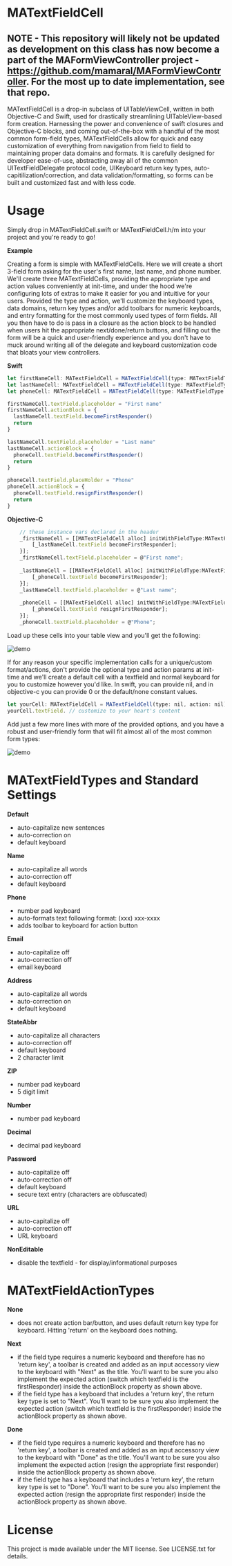 MATextFieldCell
==================

NOTE - This repository will likely not be updated as development on this class has now become a part of the MAFormViewController project - https://github.com/mamaral/MAFormViewController. For the most up to date implementation, see that repo.
----

MATextFieldCell is a drop-in subclass of UITableViewCell, written in both Objective-C and Swift, used for drastically streamlining UITableView-based form creation. Harnessing the power and convenience of swift closures and Objective-C blocks, and coming out-of-the-box with a handful of the most common form-field types, MATextFieldCells allow for quick and easy customization of everything from navigation from field to field to maintaining proper data domains and formats. It is carefully designed for developer ease-of-use, abstracting away all of the common UITextFieldDelegate protocol code, UIKeyboard return key types, auto-capitilization/correction, and data validation/formatting, so forms can be built and customized fast and with less code.


Usage
=====

Simply drop in MATextFieldCell.swift or MATextFieldCell.h/m into your project and you're ready to go!

**Example**

Creating a form is simple with MATextFieldCells. Here we will create a short 3-field form asking for the user's first name, last name, and phone number. We'll create three MATextFieldCells, providing the appropriate type and action values conveniently at init-time, and under the hood we're configuring lots of extras to make it easier for you and intuitive for your users. Provided the type and action, we'll customize the keyboard types, data domains, return key types and/or add toolbars for numeric keyboards, and entry formatting for the most commonly used types of form fields. All you then have to do is pass in a closure as the action block to be handled when users hit the appropriate next/done/return buttons, and filling out the form will be a quick and user-friendly experience and you don't have to muck around writing all of the delegate and keyboard customization code that bloats your view controllers.

**Swift**

```js
let firstNameCell: MATextFieldCell = MATextFieldCell(type: MATextFieldType.Name, action: MATextFieldActionType.Next)
let lastNameCell: MATextFieldCell = MATextFieldCell(type: MATextFieldType.Name, action: MATextFieldActionType.Next)
let phoneCell: MATextFieldCell = MATextFieldCell(type: MATextFieldType.Phone, action: MATextFieldActionType.Done)

firstNameCell.textField.placeholder = "First name"
firstNameCell.actionBlock = {
  lastNameCell.textField.becomeFirstResponder()
  return
}

lastNameCell.textField.placeholder = "Last name"
lastNameCell.actionBlock = {
  phoneCell.textField.becomeFirstResponder()
  return
}

phoneCell.textField.placeHolder = "Phone"
phoneCell.actionBlock = {
  phoneCell.textField.resignFirstResponder()
  return
}
```

**Objective-C**

```js
    // these instance vars declared in the header
    _firstNameCell = [[MATextFieldCell alloc] initWithFieldType:MATextFieldTypeName action:MATextFieldActionTypeNext actionHandler:^{
        [_lastNameCell.textField becomeFirstResponder];
    }];
    _firstNameCell.textField.placeholder = @"First name";
    
    _lastNameCell = [[MATextFieldCell alloc] initWithFieldType:MATextFieldTypeName action:MATextFieldActionTypeNext actionHandler:^{
        [_phoneCell.textField becomeFirstResponder];
    }];
    _lastNameCell.textField.placeholder = @"Last name";
    
    _phoneCell = [[MATextFieldCell alloc] initWithFieldType:MATextFieldTypePhone action:MATextFieldActionTypeDone actionHandler:^{
        [_phoneCell.textField resignFirstResponder];
    }];
    _phoneCell.textField.placeholder = @"Phone";
```

Load up these cells into your table view and you'll get the following:

![demo](Screenshots/demo.gif)


If for any reason your specific implementation calls for a unique/custom format/actions, don't provide the optional type and action params at init-time and we'll create a default cell with a textfield and normal keyboard for you to customize however you'd like. In swift, you can provide nil, and in objective-c you can provide 0 or the default/none constant values.

```js
let yourCell: MATextFieldCell = MATextFieldCell(type: nil, action: nil)
yourCell.textField. // customize to your heart's content
```


Add just a few more lines with more of the provided options, and you have a robust and user-friendly form that will fit almost all of the most common form types:

![demo](Screenshots/full_demo.gif)



MATextFieldTypes and Standard Settings
=====

**Default**
  - auto-capitalize new sentences
  - auto-correction on
  - default keyboard
  
**Name**
  - auto-capitalize all words
  - auto-correction off
  - default keyboard
  
**Phone**
  - number pad keyboard
  - auto-formats text following format: (xxx) xxx-xxxx
  - adds toolbar to keyboard for action button
  
**Email**
  - auto-capitalize off
  - auto-correction off
  - email keyboard
  
**Address**
  - auto-capitalize all words
  - auto-correction on
  - default keyboard
  
**StateAbbr**
  - auto-capitalize all characters
  - auto-correction off
  - default keyboard
  - 2 character limit
  
**ZIP**
  - number pad keyboard
  - 5 digit limit
  
**Number**
  - number pad keyboard
  
**Decimal**
  - decimal pad keyboard

**Password**
  - auto-capitalize off
  - auto-correction off
  - default keyboard
  - secure text entry (characters are obfuscated)
  
**URL**
  - auto-capitalize off
  - auto-correction off
  - URL keyboard

**NonEditable**
  - disable the textfield - for display/informational purposes

MATextFieldActionTypes
=====

**None**
  - does not create action bar/button, and uses default return key type for keyboard. Hitting 'return' on the keyboard does nothing.
  
**Next**
  - if the field type requires a numeric keyboard and therefore has no 'return key', a toolbar is created and added as an input accessory view to the keyboard with "Next" as the title. You'll want to be sure you also implement the expected action (switch which textfield is the firstResponder) inside the actionBlock property as shown above.
  - if the field type has a keyboard that includes a 'return key', the return key type is set to "Next". You'll want to be sure you also implement the expected action (switch which textfield is the firstResponder) inside the actionBlock property as shown above.

**Done**
  - if the field type requires a numeric keyboard and therefore has no 'return key', a toolbar is created and added as an input accessory view to the keyboard with "Done" as the title. You'll want to be sure you also implement the expected action (resign the appropriate first responder) inside the actionBlock property as shown above.
  - if the field type has a keyboard that includes a 'return key', the return key type is set to "Done". You'll want to be sure you also implement the expected action (resign the appropriate first responder) inside the actionBlock property as shown above.


License
=====

This project is made available under the MIT license. See LICENSE.txt for details.

